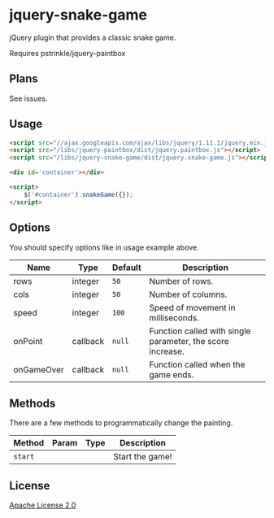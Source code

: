 # jquery-snake-game
jQuery plugin that provides a classic snake game.

Requires pstrinkle/jquery-paintbox


Plans
-----

See issues.

Usage
-----
```html
<script src="//ajax.googleapis.com/ajax/libs/jquery/1.11.1/jquery.min.js"></script>
<script src="/libs/jquery-paintbox/dist/jquery.paintbox.js"></script>
<script src="/libs/jquery-snake-game/dist/jquery.snake-game.js"></script>

<div id='container'></div>

<script>
    $('#container').snakeGame({});
</script>
```

Options
-------
You should specify options like in usage example above.

| Name | Type | Default | Description |
| ---- | ---- | ---- | ---- |
| rows | integer | `50` | Number of rows. |
| cols | integer | `50` | Number of columns. |
| speed | integer | `100` | Speed of movement in milliseconds. |
| onPoint | callback | `null` | Function called with single parameter, the score increase. |
| onGameOver | callback | `null` | Function called when the game ends. |

Methods
-------
There are a few methods to programmatically change the painting.

| Method | Param | Type | Description |
| ---- | ---- | ---- | ---- |
| `start` | |  | Start the game! |

License
-------
[Apache License 2.0](http://www.apache.org/licenses/LICENSE-2.0)



